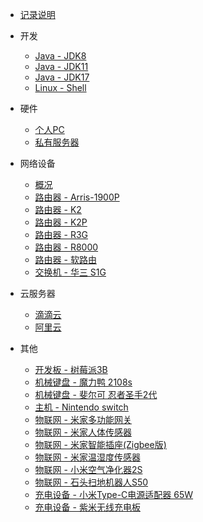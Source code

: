- [记录说明](README.md)

- 开发

  - [Java - JDK8](dev/java/jdk8.md)
  - [Java - JDK11](dev/java/jdk11.md)
  - [Java - JDK17](dev/java/jdk17.md)
  - [Linux - Shell](dev/linux/shell.md)

- 硬件

  - [个人PC](hardware/pc.md)
  - [私有服务器](hardware/home-server.md)

- 网络设备

  - [概况](net/summary.md)
  - [路由器 - Arris-1900P](net/router/Arris-1900P.md)
  - [路由器 - K2](net/router/K2.md)
  - [路由器 - K2P](net/router/K2P.md)
  - [路由器 - R3G](net/router/R3G.md)
  - [路由器 - R8000](net/router/R8000.md)
  - [路由器 - 软路由](net/router/soft-router.md)
  - [交换机 - 华三 S1G](net/switch/H3C-magic-s1g.md)

- 云服务器

  - [滴滴云](server/didi-cloud.md)
  - [阿里云](server/aliyun-light.md)

- 其他

  - [开发板 - 树莓派3B](other/development-board/raspberry-pi-3B.md)
  - [机械键盘 - 魔力鸭 2108s](other/keyboard/ducky-2108s.md)
  - [机械键盘 - 斐尔可 忍者圣手2代](other/keyboard/filco-majestouch-convertible-2.md)
  - [主机 - Nintendo switch](other/console/nintendo-switch.md)
  - [物联网 - 米家多功能网关](other/iot/mi-gateway-(2nd).md)
  - [物联网 - 米家人体传感器](other/iot/mi-body-sensor.md)
  - [物联网 - 米家智能插座(Zigbee版)](other/iot/mi-smart-switch.md)
  - [物联网 - 米家温湿度传感器](other/iot/mi-temperature-humidity-sensor.md)
  - [物联网 - 小米空气净化器2S](other/iot/mi-air-purifier-2s.md)
  - [物联网 - 石头扫地机器人S50](other/iot/mi-rock-sweeping-robot-S50.md)
  - [充电设备 - 小米Type-C电源适配器 65W](other/charger/mi-typec-power-charger.md)
  - [充电设备 - 紫米无线充电板](other/charger/zmi-wireless-chareger.md)

<footer id="mb-footer"></footer>
